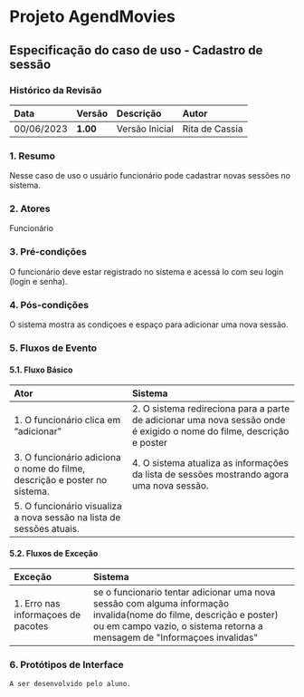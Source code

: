 # Projeto AgendMovies

## Especificação do caso de uso - Cadastro de sessão

### Histórico da Revisão 

|  Data  | Versão | Descrição | Autor |
|:-------|:-------|:----------|:------|
| 00/06/2023 | **1.00** | Versão Inicial  | Rita de Cassia |

### 1. Resumo 

Nesse caso de uso o usuário funcionário pode cadastrar novas sessões no sistema.

### 2. Atores 

Funcionário

### 3. Pré-condições

O funcionário deve estar registrado no sistema e acessá lo com seu login (login e senha).

### 4. Pós-condições

O sistema mostra as condiçoes e espaço para adicionar uma nova sessão.

### 5. Fluxos de Evento

#### 5.1. Fluxo Básico

| Ator   | Sistema |
|:-------|:--------|
| 1. O funcionário clica em “adicionar"| 2. O sistema redireciona para a parte de adicionar uma nova sessão onde é exigido o nome do filme, descrição e poster|
| 3. O funcionário adiciona o nome do filme, descrição e poster no sistema.| 4. O sistema atualiza as informações da lista de sessões mostrando agora uma nova sessão.|
| 5. O funcionário visualiza a nova sessão na lista de sessões atuais. |

#### 5.2. Fluxos de Exceção

| Exceção | Sistema |
|:--------|:--------|
| 1. Erro nas informaçoes de pacotes | se o funcionario tentar adicionar uma nova sessão com alguma informação invalida(nome do filme, descrição e poster) ou em campo vazio, o sistema retorna a mensagem de "Informaçoes invalidas" |


### 6. Protótipos de Interface
`A ser desenvolvido pelo aluno.`
